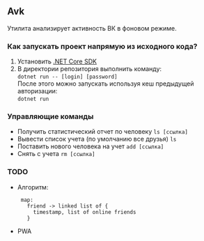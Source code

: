 ## Avk
Утилита анализирует активность ВК в фоновом режиме. 
### Как запускать проект напрямую из исходного кода?
1. Установить [.NET Core SDK](https://dot.net)
2. В директории репозитория выполнить команду:  
`dotnet run -- [login] [password]`  
После этого можно запускать используя кеш предыдущей авторизации:  
`dotnet run`
### Управляющие команды
* Получить статистический отчет по человеку `ls [ссылка]`
* Вывести список учета (по умолчанию все друзья)  `ls`
* Поставить нового человека на учет  `add [ссылка]`
* Снять с учета  `rm [ссылка]`
### TODO
* Алгоритм:  
  ```
   map:
     friend -> linked list of { 
       timestamp, list of online friends 
     }
   ```
* PWA
